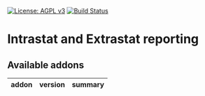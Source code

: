 [![License: AGPL v3](https://img.shields.io/badge/License-AGPL%20v3-blue.svg)](https://www.gnu.org/licenses/agpl-3.0)
[![Build Status](https://travis-ci.org/Tawasta/intrastat-extrastat.svg?branch=10.0)](https://travis-ci.org/Tawasta/intrastat-extrastat)

Intrastat and Extrastat reporting
=================================

[//]: # (addons)

Available addons
----------------
addon | version | summary
--- | --- | ---


[//]: # (end addons)
